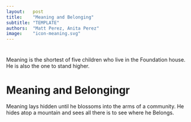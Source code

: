 ```yaml
---
layout:   post
title:    "Meaning and Belonging"
subtitle: "TEMPLATE"
authors:  "Matt Perez, Anita Perez"
image:    "icon-meaning.svg"
---
```


<div style='display:none; '>
 <p>Meaning is the shortest of five children who live in the Foundation house. He is also the one to stand higher. He is an introvert.</p>
 <p>Belonging is an extrovert. He enjoys company, even when they disagree with him.</p>
 <p>Meaning and Belonging always come and go together. They always hold hands, like good friends.</p>
</div>

<h1></h1>
 <p>Meaning is the shortest of five children who live in the Foundation house. He is also the one to stand higher.</p>

<h1>Meaning and Belongingr</h1>
 <p>Meaning lays hidden until he blossoms into the arms of a community. He hides atop a mountain and sees all there is to see where he Belongs.</p>